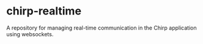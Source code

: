 # chirp-realtime
A repository for managing real-time communication in the Chirp application using websockets.
